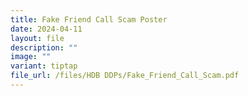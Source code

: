 ```yaml
---
title: Fake Friend Call Scam Poster
date: 2024-04-11
layout: file
description: ""
image: ""
variant: tiptap
file_url: /files/HDB DDPs/Fake_Friend_Call_Scam.pdf
---
```

